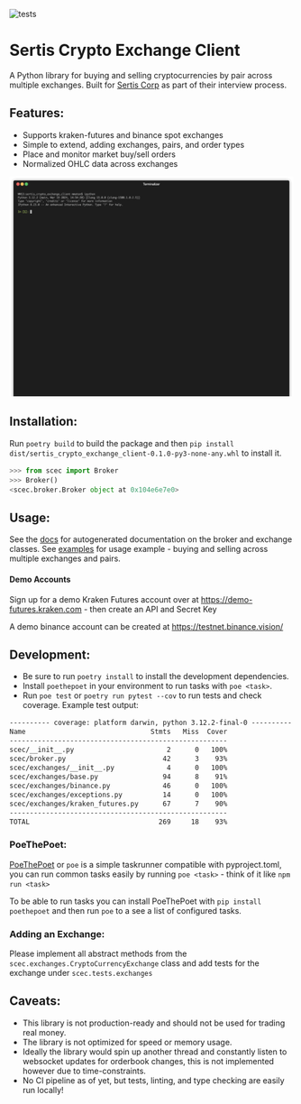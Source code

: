 ![tests](https://github.com/mmaton/sertis-crypto-exchange-client/actions/workflows/python-checks.yml/badge.svg)

# Sertis Crypto Exchange Client

A Python library for buying and selling cryptocurrencies by pair across multiple exchanges.
Built for [Sertis Corp](https://www.sertiscorp.com) as part of their interview process.


## Features:
- Supports kraken-futures and binance spot exchanges
- Simple to extend, adding exchanges, pairs, and order types
- Place and monitor market buy/sell orders
- Normalized OHLC data across exchanges

![demo](examples/demo.gif)

## Installation:
Run `poetry build` to build the package and then `pip install dist/sertis_crypto_exchange_client-0.1.0-py3-none-any.whl` to install it.

```python
>>> from scec import Broker
>>> Broker()
<scec.broker.Broker object at 0x104e6e7e0>
```

## Usage:
See the [docs](docs.md) for autogenerated documentation on the broker and exchange classes.
See [examples](examples) for usage example - buying and selling across multiple exchanges and pairs.

#### Demo Accounts
Sign up for a demo Kraken Futures account over at https://demo-futures.kraken.com - then create an API and Secret Key

A demo binance account can be created at https://testnet.binance.vision/

## Development:
- Be sure to run `poetry install` to install the development dependencies.
- Install `poethepoet`  in your environment to run tasks with `poe <task>`.
- Run `poe test` or `poetry run pytest --cov` to run tests and check coverage. 
Example test output:
```shell
---------- coverage: platform darwin, python 3.12.2-final-0 ----------
Name                               Stmts   Miss  Cover
------------------------------------------------------
scec/__init__.py                       2      0   100%
scec/broker.py                        42      3    93%
scec/exchanges/__init__.py             4      0   100%
scec/exchanges/base.py                94      8    91%
scec/exchanges/binance.py             46      0   100%
scec/exchanges/exceptions.py          14      0   100%
scec/exchanges/kraken_futures.py      67      7    90%
------------------------------------------------------
TOTAL                                269     18    93%
```

### PoeThePoet:
[PoeThePoet](https://github.com/nat-n/poethepoet) or `poe` is a simple taskrunner compatible with pyproject.toml, you can
run common tasks easily by running `poe <task>` - think of it like `npm run <task>`

To be able to run tasks you can install PoeThePoet with `pip install poethepoet` and then run `poe` to a see a list of
configured tasks.


### Adding an Exchange:
Please implement all abstract methods from the `scec.exchanges.CryptoCurrencyExchange` class and add tests for the
exchange under `scec.tests.exchanges`

## Caveats:
- This library is not production-ready and should not be used for trading real money.
- The library is not optimized for speed or memory usage.
- Ideally the library would spin up another thread and constantly listen to websocket updates for orderbook changes, this
  is not implemented however due to time-constraints.
- No CI pipeline as of yet, but tests, linting, and type checking are easily run locally!
